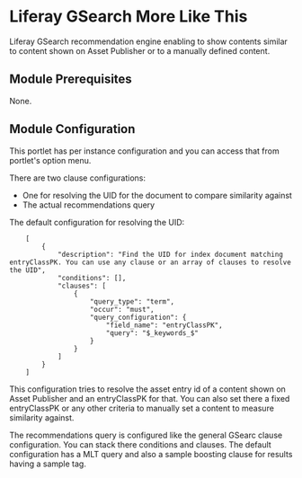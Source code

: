 # Liferay GSearch More Like This

Liferay GSearch recommendation engine enabling to show contents similar to content shown on Asset Publisher or to a manually defined content.

## Module Prerequisites

None.

## Module Configuration

This portlet has per instance configuration and you can access that from portlet's option menu.

There are two clause configurations: 

* One for resolving the UID for the document to compare similarity against
* The actual recommendations query

The default configuration for resolving the UID:

```
	[
		{
			"description": "Find the UID for index document matching entryClassPK. You can use any clause or an array of clauses to resolve the UID",
			"conditions": [],
			"clauses": [
				{
					"query_type": "term",
					"occur": "must",
					"query_configuration": {
						"field_name": "entryClassPK",
						"query": "$_keywords_$"
					}
				}
			]
		}
	]
```

This configuration tries to resolve the asset entry id of a content shown on Asset Publisher and an entryClassPK for that. You can also set there a fixed entryClassPK or any other criteria to manually set a content to measure similarity against.

The recommendations query is configured like the general GSearc clause configuration. You can stack there conditions and clauses. The default configuration has a MLT query and also a sample boosting clause for results having a sample tag.
